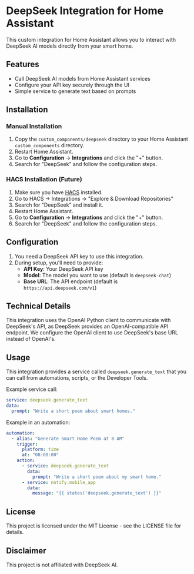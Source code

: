 # DeepSeek Integration for Home Assistant

This custom integration for Home Assistant allows you to interact with DeepSeek AI models directly from your smart home.

## Features

- Call DeepSeek AI models from Home Assistant services
- Configure your API key securely through the UI
- Simple service to generate text based on prompts

## Installation

### Manual Installation

1. Copy the `custom_components/deepseek` directory to your Home Assistant `custom_components` directory.
2. Restart Home Assistant.
3. Go to **Configuration** → **Integrations** and click the "+" button.
4. Search for "DeepSeek" and follow the configuration steps.

### HACS Installation (Future)

1. Make sure you have [HACS](https://hacs.xyz/) installed.
2. Go to HACS → Integrations → "Explore & Download Repositories"
3. Search for "DeepSeek" and install it.
4. Restart Home Assistant.
5. Go to **Configuration** → **Integrations** and click the "+" button.
6. Search for "DeepSeek" and follow the configuration steps.

## Configuration

1. You need a DeepSeek API key to use this integration.
2. During setup, you'll need to provide:
   - **API Key**: Your DeepSeek API key
   - **Model**: The model you want to use (default is `deepseek-chat`)
   - **Base URL**: The API endpoint (default is `https://api.deepseek.com/v1`)

## Technical Details

This integration uses the OpenAI Python client to communicate with DeepSeek's API, as DeepSeek provides an OpenAI-compatible API endpoint. We configure the OpenAI client to use DeepSeek's base URL instead of OpenAI's.

## Usage

This integration provides a service called `deepseek.generate_text` that you can call from automations, scripts, or the Developer Tools.

Example service call:

```yaml
service: deepseek.generate_text
data:
  prompt: "Write a short poem about smart homes."
```

Example in an automation:

```yaml
automation:
  - alias: "Generate Smart Home Poem at 8 AM"
    trigger:
      platform: time
      at: "08:00:00"
    action:
      - service: deepseek.generate_text
        data:
          prompt: "Write a short poem about my smart home."
      - service: notify.mobile_app
        data:
          message: "{{ states('deepseek.generate_text') }}"
```

## License

This project is licensed under the MIT License - see the LICENSE file for details.

## Disclaimer

This project is not affiliated with DeepSeek AI.